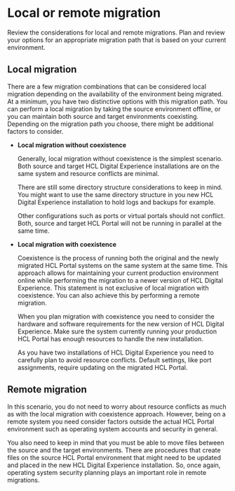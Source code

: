 # Local or remote migration

Review the considerations for local and remote migrations. Plan and review your options for an appropriate migration path that is based on your current environment.

## Local migration
There are a few migration combinations that can be considered local migration depending on the availability of the environment being migrated. At a minimum, you have two distinctive options with this migration path. You can perform a local migration by taking the source environment offline, or you can maintain both source and target environments coexisting. Depending on the migration path you choose, there might be additional factors to consider.

-   **Local migration without coexistence**

    Generally, local migration without coexistence is the simplest scenario. Both source and target HCL Digital Experience installations are on the same system and resource conflicts are minimal.

    There are still some directory structure considerations to keep in mind. You might want to use the same directory structure in you new HCL Digital Experience installation to hold logs and backups for example.

    Other configurations such as ports or virtual portals should not conflict. Both, source and target HCL Portal will not be running in parallel at the same time.

-   **Local migration with coexistence**

    Coexistence is the process of running both the original and the newly migrated HCL Portal systems on the same system at the same time. This approach allows for maintaining your current production environment online while performing the migration to a newer version of HCL Digital Experience. This statement is not exclusive of local migration with coexistence. You can also achieve this by performing a remote migration.

    When you plan migration with coexistence you need to consider the hardware and software requirements for the new version of HCL Digital Experience. Make sure the system currently running your production HCL Portal has enough resources to handle the new installation.

    As you have two installations of HCL Digital Experience you need to carefully plan to avoid resource conflicts. Default settings, like port assignments, require updating on the migrated HCL Portal.


## Remote migration

In this scenario, you do not need to worry about resource conflicts as much as with the local migration with coexistence approach. However, being on a remote system you need consider factors outside the actual HCL Portal environment such as operating system accounts and security in general.

You also need to keep in mind that you must be able to move files between the source and the target environments. There are procedures that create files on the source HCL Portal environment that might need to be updated and placed in the new HCL Digital Experience installation. So, once again, operating system security planning plays an important role in remote migrations.


